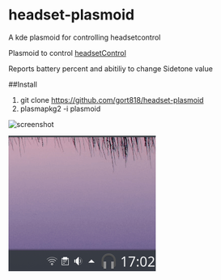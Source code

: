 # headset-plasmoid
A kde plasmoid for controlling headsetcontrol


Plasmoid to control [headsetControl](https://github.com/Sapd/HeadsetControl)

Reports battery percent and abitiliy to change Sidetone value


##Install

1. git clone https://github.com/gort818/headset-plasmoid
2. plasmapkg2 -i plasmoid 


![screenshot](https://i.imgur.com/LbNyytU.png) 


![plasmoid in action](demo/headset.gif)



